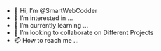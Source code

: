 - 👋 Hi, I’m @SmartWebCodder
- 👀 I’m interested in ...
- 🌱 I’m currently learning ...
- 💞️ I’m looking to collaborate on Different Projects
- 📫 How to reach me ...

<!---
SmartWebCodder/SmartWebCodder is a ✨ special ✨ repository because its `README.md` (this file) appears on your GitHub profile.
You can click the Preview link to take a look at your changes.
--->

